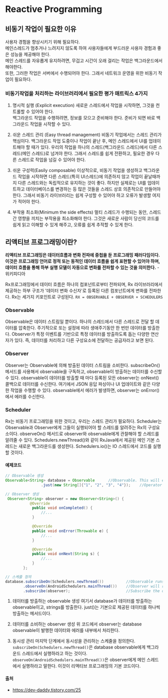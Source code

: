 # Reactive Programming

## 비동기 작업이 필요한 이유

사용자 경험을 향상시키기 위해 필요하다.<br>
메인스레드가 멈추거나 느려지지 않도록 하여 사용자들에게 부드러운 사용자 경험과 좋은 성능을 제공해야 한다.<br>
메인 스레드를 자유롭게 유지하려면, 무겁고 시간이 오래 걸리는 작업은 백그라운드에서 해야한다.<br>
또한, 그러한 작업은 서버에서 수행되어야 한다. 그래서 네트워크 운영을 위한 비동기 작업이 필요하다.

### 비동기작업을 처리하는 라이브러리에서 필요한 평가 매트릭스 4가지

1. 명시적 실행 (Explicit execution)
   새로운 스레드에서 작업을 시작하면, 그것을 컨트롤할 수 있어야 한다. <br>
   백그라운드 작업을 수행하려면, 정보를 모으고 준비해야 한다. 준비가 되면 바로 백그라운드 작업을 시작할 수 있다.

2. 쉬운 스레드 관리 (Easy thread management)
   비동기 작업에서는 스레드 관리가 핵심이다. 백그라운드 작업 도중이나 작업이 끝난 후, 메인 스레드에서 UI를 업데이트해야 할 때가 있다. 우리의 작업을 하나의 스레드(백그라운드 스레드)에서 다른 스레드(메인 스레드)로 넘겨야 한다. 그래서 스레드를 쉽게 전환하고, 필요한 경우 다른 스레드로 작업을 넘길 수 있어야 한다.

3. 쉬운 구성력(Easily composable)
   이상적으로, 비동기 작업을 생성하고 백그라운드 작업을 시작하면 다른 스레드(특히 UI스레드)에 의존하지 않고 작업이 끝날때까지 다른 스레드와는 독립적으로 유지하는 것이 좋다. 하지만 실제로는 UI를 업데이트하고 데이터베이스를 변경하는 등 많은 것들을 스레드 상호 의존적으로 만들어야 한다. 그래서 비동기 라이브러리는 쉽게 구성할 수 있어야 하고 오류가 발생할 여지가 적어야 한다.

4. 부작용 최소화(Minimum the side effects)
   멀티 스레드가 수행되는 동안, 스레드 간 영향을 끼치는 부작용을 최소화해야 한다. 그것은 새로운 사람이 당신의 코드를 쉽게 읽고 이해할 수 있게 해주고, 오류를 쉽게 추적할 수 있게 한다.

## 리액티브 프로그래밍이란?

<b>리액티브 프로그래밍은 데이터흐름과 변화 전파에 중첩을 둔 프로그래밍 패러다임이다. 이것은 프로그래밍 언어로 정적 또는 동적인 데이터 흐름을 쉽게 표현할 수 있어야 하며, 데이터 흐름을 통해 하부 실행 모델이 자동으로 변화를 전파할 수 있는 것을 의미한다.</b> - 위키피디아

Rx프로그래밍에서 데이터 흐름은 하나의 컴포넌트로부터 전파되며, Rx 라이브러리에서 제공하는 하부 구조가 '데이터 변화 수신자'로 등록된 다른 컴포넌트에게 변화를 전파한다. Rx는 세가지 키포인트로 구성된다.
`RX = OBSERVABLE + OBSERVER + SCHEDULERS`

### Observable

Observable은 데이터 스트림일 뿐이다. 하나의 스레드에서 다른 스레드로 전달 할 데이터를 압축한다. 주기적으로 또는 설정에 따라 생애주기동안 한 번만 데이터를 방출한다. Observer가 특정 이벤트를 기반으로 특정 데이터를 방출하도록 돕는 다양한 연산자가 있다. 즉, 데이터를 처리하고 다른 구성요소에 전달하는 공급자라고 보면 된다.

### Observer

Observer는 Observable에 의해 방출된 데이터 스트림을 소비한다. subscribeOn() 메서드를 사용해서 observable을 구독하고, observable이 방출하는 데이터를 수신할 수 있다. observable이 데이터를 방출할 때 마다 등록된 모든 observer는 onNext() 콜백으로 데이터를 수신한다. 여기에서 JSON 응답 파싱이나 UI 업데이트와 같은 다양한 작업을 수행할 수 있다. observable에서 에러가 발생하면, observer는 onError()에서 에러를 수신한다.

### Scheduler

Rx는 비동기 프로그래밍을 위한 것이고, 우리는 스레드 관리가 필요하다. Scheduler는 Observable과 Observer에게 그들이 실행되어야 할 스레드를 알려주는 Rx의 구성요소이다. observeOn() 메서드로 observer와 observable에게 관찰해야 할 스레드를 알려줄 수 있다. Schedulers.newThread()와 같이 RxJava에서 제공된 메인 기본 스레드는 새로운 백그라운드를 생성한다. Schedulers.io()는 IO 스레드에서 코드를 실행할 것이다.

#### 예제코드

```java
// Observable 생성
Observable<String> database = Observable      //Observable. This will emit the data
                .just(new String[]{"1", "2", "3", "4"});    //Operator

// Observer 생성
 Observer<String> observer = new Observer<String>() {
           @Override
            public void onCompleted() {
                //...
            }

            @Override
            public void onError(Throwable e) {
                //...
            }

            @Override
            public void onNext(String s) {
                //...
            }
        };

// 스케줄 정의
database.subscribeOn(Schedulers.newThread())          //Observable runs on new background thread.
        .observeOn(AndroidSchedulers.mainThread())    //Observer will run on main UI thread.
        .subscribe(observer);                         //Subscribe the observer
```

1. 데이터를 방출하는 observable 생성
   여기서 database가 데이터를 방출하는 observable이고, strings를 방출한다. just()는 기본으로 제공된 데이터를 하나씩 방출하는 메서드이다.

2. 데이터를 소비하는 observer 생성
   위 코드에서 observer는 database observable이 발행한 데이터와 에러를 내부에서 처리한다.

3. 동시성 관리
   마지막 단계에서 동시성을 관리하는 스케줄을 정의한다.
   `subscribeOn(Schedulers.newThread()`은 database observable에게 백그라운드 스레드에서 실행하라고 하는 것이다. <br>
   `observeOn(AndroidSchedulers.mainThread())`은 observer에게 메인 스레드에서 실행하라고 말한다. 이것이 리액티브 프로그래밍의 기본 코드이다.

#### 출처

- https://dev-daddy.tistory.com/25
